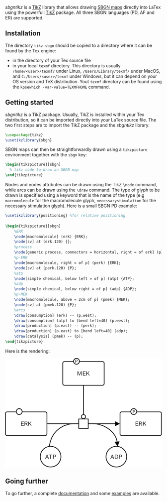 
*sbgntikz* is a [TikZ](https://en.wikibooks.org/wiki/LaTeX/PGF/TikZ) library that allows drawing [SBGN maps](http://www.sbgn.org) directly into LaTex using the powerfull [TikZ](https://en.wikibooks.org/wiki/LaTeX/PGF/TikZ) package.
All three SBGN languages (PD, AF and ER) are supported.

## Installation

The directory `tikz-sbgn` should be copied to a directory where it can be found by the Tex engine:
* in the directory of your Tex source file
* in your local `texmf` directory. This directory is usually `/home/<user>/texmf/` under Linux, `/Users/Library/texmf/` under MacOS, and `C:/Users/<user>/texmf` under Windows, but it can depend on your OS version and TeX distribution. Yout `texmf` directory can be found using the `kpsewhich -var-value=TEXMFHOME` command.

## Getting started

*sbgntikz* is a TikZ package.
Usually, TikZ is installed within your Tex distribution, so it can be imported directly into your LaTex source file.
The two first steps are to import the TikZ package and the *sbgntikz* library:

```tex
\usepackage{tikz}
\usetikzlibrary{sbgn}
```
SBGN maps can then be straightforwardly drawn using a `tikzpicture` environment together with the `sbgn` key:

```tex
\begin{tikzpicture}[sbgn]
  % tikz code to draw an SBGN map
\end{tikzpicture}
```

Nodes and nodes attributes can be drawn using the TikZ `\node` command, while arcs can be drawn using the `\draw` command.
The type of glyph to be drawn is specified using a keyword that is the name of the type (e.g `macromolecule` for the macromolecule glyph, `necessarystimulation` for the necessary stimulation glyph).
Here is a small SBGN PD example:

```tex
\usetikzlibrary{positioning} %for relative positioning

\begin{tikzpicture}[sbgn]
    %ERK
    \node[macromolecule] (erk) {ERK};
    \node[sv] at (erk.120) {};
    %process
    \node[generic process, connectors = horizontal, right = of erk] (p) {};
    %p-ERK
    \node[macromolecule, right = of p] (perk) {ERK};
    \node[sv] at (perk.120) {P};
    %atp
    \node[simple chemical, below left = of p] (atp) {ATP};
    %adp
    \node[simple chemical, below right = of p] (adp) {ADP};
    %p-MEK
    \node[macromolecule, above = 2cm of p] (pmek) {MEK};
    \node[sv] at (pmek.120) {P};
    %arcs
    \draw[consumption] (erk) -- (p.west);
    \draw[consumption] (atp) to [bend left=40] (p.west);
    \draw[production] (p.east) -- (perk);
    \draw[production] (p.east) to [bend left=40] (adp);
    \draw[catalysis] (pmek) -- (p);
\end{tikzpicture}
```

Here is the rendering:

![alt text](https://github.com/Adrienrougny/sbgntikz/blob/master/example.png)

## Going further

To go further, a complete [documentation](https://github.com/Adrienrougny/sbgntikz/blob/master/documentation/v1.0.1/sbgntikz_v1_0_1.pdf) and some [examples](https://github.com/Adrienrougny/sbgntikz/tree/master/examples) are available.

